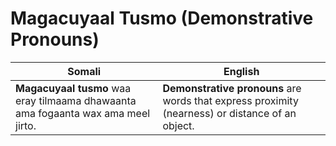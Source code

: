 # **Magacuyaal Tusmo (Demonstrative Pronouns)**

| **Somali**                                                                          | **English**                                                                          |
|-------------------------------------------------------------------------------------|-------------------------------------------------------------------------------------|
| **Magacuyaal tusmo** waa eray tilmaama dhawaanta ama fogaanta wax ama meel jirto.   | **Demonstrative pronouns** are words that express proximity (nearness) or distance of an object. |
